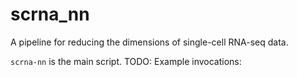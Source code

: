 # scrna_nn

A pipeline for reducing the dimensions of single-cell RNA-seq data.

`scrna-nn` is the main script. TODO: Example invocations:
